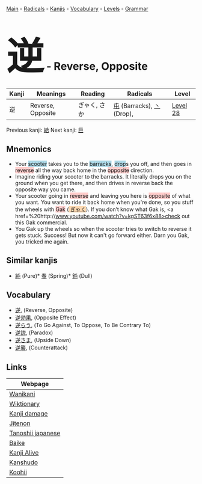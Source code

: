 <style> bigfont {font-size: 100px}</style>
[Main](../README.md) -
[Radicals](../radicals.md) -
[Kanjis](../kanjis.md) -
[Vocabulary](../vocabulary.md) -
[Levels](../levels.md) -
[Grammar](../grammar.md)
# <bigfont> 逆</bigfont> - Reverse, Opposite 

| Kanji | Meanings | Reading | Radicals | Level |
| --- | --- | --- | --- | --- |
| 逆 | Reverse, Opposite | ぎゃく, さか | [屯](../radicals/屯.md) (Barracks), [丶](../radicals/丶.md) (Drop),  | [Level 28](../levels/wk_level28.md) |

Previous kanji: [給](給.md) Next kanji: [巨](巨.md) 

## Mnemonics
 * Your <span style="background-color:#ADD8E6"> scooter</span> takes you to the <span style="background-color:#ADD8E6"> barracks</span>, <span style="background-color:#ADD8E6"> drop</span>s you off, and then goes in <span style="background-color:#ffcccb"> reverse</span> all the way back home in the <span style="background-color:#ffcccb"> opposite</span> direction.
* Imagine riding your scooter to the barracks. It literally drops you on the ground when you get there, and then drives in reverse back the opposite way you came.
* Your scooter going in <span style="background-color:#ffcccb"> reverse</span> and leaving you here is <span style="background-color:#ffcccb"> opposite</span> of what you want. You want to ride it back home when you're done, so you stuff the wheels with <span style="background-color:#ffcccb"> Gak</span> (<span style="background-color:#fed8b1"> [ぎゃく](https://jisho.org/search/ぎゃく)</span>). If you don’t know what Gak is, <a href=%20http://www.youtube.com/watch?v=kgST63f6x88>check out this Gak commercial</a>.
* You Gak up the wheels so when the scooter tries to switch to reverse it gets stuck. Success! But now it can't go forward either. Darn you Gak, you tricked me again.


## Similar kanjis
 * [純](純.md) (Pure)* [春](春.md) (Spring)* [鈍](鈍.md) (Dull)


## Vocabulary
 * [逆](../vocabulary/逆.md), (Reverse, Opposite)
* [逆効果](../vocabulary/逆.md), (Opposite Effect)
* [逆らう](../vocabulary/逆.md), (To Go Against, To Oppose, To Be Contrary To)
* [逆説](../vocabulary/逆.md), (Paradox)
* [逆さま](../vocabulary/逆.md), (Upside Down)
* [逆襲](../vocabulary/逆.md), (Counterattack)



## Links 

| Webpage |
| --- |
| [Wanikani          ](https://www.wanikani.com/kanji/逆) |
| [Wiktionary        ](https://en.wiktionary.org/wiki/逆) |
| [Kanji damage      ](http://www.kanjidamage.com/kanji/search?utf8=✓&q=逆) |
| [Jitenon           ](https://jitenon.com/kanji/逆) |
| [Tanoshii japanese ](https://www.tanoshiijapanese.com/dictionary/kanji.cfm?k=逆) |
| [Baike             ](https://baike.baidu.com/item/逆) |
| [Kanji Alive       ](https://app.kanjialive.com/逆) |
| [Kanshudo          ](https://www.kanshudo.com/searchmn?q=逆) |
| [Koohii            ](https://kanji.koohii.com/study/kanji/逆) |
